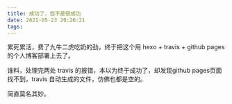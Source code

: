 ```yaml
---
title: 成功了，但不是很成功
date: 2021-05-23 20:26:21
tags:
---
```

累死累活，费了九牛二虎吃奶的劲，终于把这个用 hexo + travis + github pages 的个人博客部署上去了。

谁料，处理完两处 travis 的报错，本以为终于成功了，却发现github pages页面找不到，travis 自动生成的文件，仿佛也都是空的。

简直莫名其妙。
